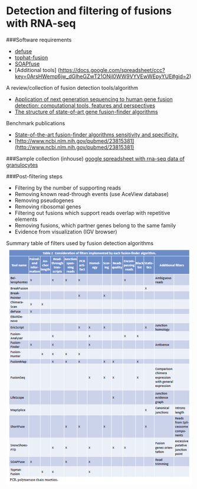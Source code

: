 Detection and filtering of fusions with RNA-seq
====================================================

###Software requirements
+ [defuse](http://sourceforge.net/projects/defuse/)
+ [tophat-fusion](http://ccb.jhu.edu/software/tophat/fusion_index.html)
+ [SOAPfuse](http://soap.genomics.org.cn/soapfuse.html)
+ [Additional tools] (https://docs.google.com/spreadsheet/ccc?key=0ArsHWemp6jw_dGlheGZwT21ONjl0WW9VYVEwWEpyYUE#gid=2)

A review/collection of fusion detection tools/algorithm 
+ [Application of next generation sequencing to human gene fusion detection: computational tools, features and perspectives](http://bib.oxfordjournals.org/content/14/4/506)
+ [The structure of state-of-art gene fusion-finder algorithms](https://www.oapublishinglondon.com/article/617)

Benchmark publications
+ [State-of-the-art fusion-finder algorithms sensitivity and specificity.](http://www.ncbi.nlm.nih.gov/pubmed/23555082)
+ [http://www.ncbi.nlm.nih.gov/pubmed/23815381](http://www.ncbi.nlm.nih.gov/pubmed/23815381)

###Sample collection (inhouse)
[google spreadsheet with rna-seq data of granulocytes](linktospreadsheet)


###Post-filtering steps
+ Filtering by the number of supporting reads
+ Removing known read-through events (use AceView database)
+ Removing pseudogenes
+ Removing ribosomal genes
+ Filtering out fusions which support reads overlap with repetitive elements
+ Removing fusions, which partner genes belong to the same family
+ Evidence from visualization (IGV browser)

Summary table of filters used by fusion detection algorithms
![image](../img/filters.png)
